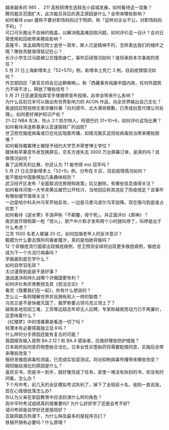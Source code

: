 越来越多的 985 、 211 高校硕博生选择去小县城发展，如何看待这一现象？  
腾讯裁员范围扩大，此次裁员背后的真正原因是什么？会带来哪些影响？  
如何看待 papi 酱称不要对职场妈妈过于照顾，称「这样对企业不公，对职场妈妈不利」？  
可口可乐推出不会掉的瓶盖，以解决瓶盖难回收问题，如何评价这一设计？会对日常使用和回收带来哪些影响？  
袁隆平、吴孟超两位院士逝世一周年，斯人已逝精神不朽，怎样表达我们的缅怀之情？哪些贡献值得铭记在心？  
长沙小学生过马路被公交撞倒身亡，事件后续情况如何？谁将承担本次事故的责任？  
5 月 21 日上海新增本土「52+570」例，新增本土死亡 3 例，目前疫情情况如何？  
外交部回应「美官员将会见达赖喇嘛」，称「西藏事务纯属中国内政，任何外国势力不得干涉」，释放了哪些信号？  
5 月 21 日亚速营指挥官手缠绷带宣布投降，此举会带来什么影响？  
为什么目前日本可以做出有世界影响力的 ACGN 作品，向全世界输出自己文化？  
奥迪回应短视频文案涉嫌抄袭「向刘德华、北大满哥致歉，已责成创意代理公司处理」，如何更好保护知识产权？  
21-22 NBA 东决，热火 2:1 凯尔特人，阿德巴约 31+10+6，如何评价这场比赛？  
如何看待泽连斯基承认亚速钢铁厂的战败?  
世卫担忧猴痘病毒或已在社区隐匿传播，如情况属实这将给病毒防治带来哪些困难？  
如何看待霉霉博士被授予纽约大学艺术荣誉博士学位？  
媒体称苹果意外发现换屏后，京东方或失去 3000 万台屏幕订单，是真的吗？具体情况如何？  
看了这两天的比赛，你还认为 T1 能夺得 msi 冠军吗？  
5 月 21 日北京新增本土「52+9」例，分布在 8 区，目前疫情情况如何？  
能不能给中国象棋加几条趣味规则？  
武汉经开区发布「全面取消住房限购政策」后又删除，有哪些信息值得关注？  
如何看待河南一大爷卖黄瓜被罚公开检讨，当地回应称其违反了防疫规定？该事件有哪些细节值得关注？  
一边是哈尔科夫州乌军开始反攻，一边是马里乌波尔乌军投降。现在俄乌到底谁占优势？  
如何看待《逆水寒》手游声称「不颠覆，毋宁死」，并正面评价《原神》？  
南京放开限购第一枪「熄火」，房产中介称才发布两个小时就叫停了，叫停是出于什么考虑？  
江苏 1500 名老人被骗 20 亿，如何加强老年人的反诈意识？  
甄嬛为什么要去慎刑司看崔槿汐，真的是怕她背叛吗？  
12 个非猴痘流行国家出现猴痘病例，世卫预测全球将出现更多猴痘病例，猴痘会成为下一个大流行病毒吗？  
学画画到底在学什么？  
如何自学羽毛球？  
太过谨慎到底是不是好事？  
速战速决和持久战哪个对俄国更有利？  
如何评价朱庆育教授及其《民法总论》？  
看完《我要我们在一起》，你有什么想说的？  
怎么让一条狗理解世界并且拥有和人一样的智商？  
乌克兰是不是快被灭国了，俄罗斯要占领乌克兰领土了？  
越南各地现招工难，工资等远超去年却无人应聘，专家称越南劳动力已不再廉价，这意味着什么？  
《红楼梦》中的惜春算是看透一切了吗？  
轻薄本有必要搭载独立显卡吗？  
什么样的分手原因还能有复合的可能？  
我国报告输入首例 BA.2.12.1 和 BA.4 感染者，应做好哪些防护措施？  
日本政府拟同意药物堕胎合法化，日本女性买堕胎药将需要配偶同意，实施后会带来哪些改变？  
俄研发猴痘病毒检测盒，已完成实验室测试，将对抑制病毒传播带来哪些改变？  
翔阳输给湘北的原因是什么？  
喜欢买书，但是书一到手，就好像完成了任务，家里一堆没有拆封的书，却没有时间看，怎么办？  
下个月中考，前几天的全区模拟考试失利了，掉下了全班前十名，爸妈一直说我，现在心情很低落怎么办?  
你认为父亲在家庭教育中应该扮演什么样的角色？  
高中平时考试成绩真的很重要吗? 为什么好好学了还是会考不好?  
请问考研是自学好还是报班好？  
互联网裁员热潮下，为什么殃及最多的是程序员们？  
铁锅开锅有必要吗？什么原理？  
